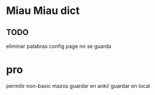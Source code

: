 # Miau Miau dict

## TODO
eliminar palabras
config page no se guarda

# pro
permitir non-basic mazos
guardar en anki/ guardar en local
